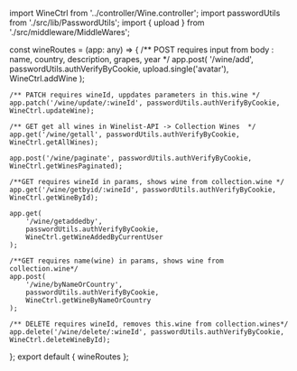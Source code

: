 import WineCtrl from '../controller/Wine.controller';
import passwordUtils from './src/lib/PasswordUtils';
import { upload } from './src/middleware/MiddleWares';

const wineRoutes = (app: any) => {
	/** POST requires input from body : name, country, description, grapes, year */
	app.post(
		'/wine/add',
		passwordUtils.authVerifyByCookie,
		upload.single('avatar'),
		WineCtrl.addWine
	);

	/** PATCH requires wineId, uppdates parameters in this.wine */
	app.patch('/wine/update/:wineId', passwordUtils.authVerifyByCookie, WineCtrl.updateWine);

	/** GET get all wines in Winelist-API -> Collection Wines  */
	app.get('/wine/getall', passwordUtils.authVerifyByCookie, WineCtrl.getAllWines);

	app.post('/wine/paginate', passwordUtils.authVerifyByCookie, WineCtrl.getWinesPaginated);

	/**GET requires wineId in params, shows wine from collection.wine */
	app.get('/wine/getbyid/:wineId', passwordUtils.authVerifyByCookie, WineCtrl.getWineById);

	app.get(
		'/wine/getaddedby',
		passwordUtils.authVerifyByCookie,
		WineCtrl.getWineAddedByCurrentUser
	);

	/**GET requires name(wine) in params, shows wine from collection.wine*/
	app.post(
		'/wine/byNameOrCountry',
		passwordUtils.authVerifyByCookie,
		WineCtrl.getWineByNameOrCountry
	);

	/** DELETE requires wineId, removes this.wine from collection.wines*/
	app.delete('/wine/delete/:wineId', passwordUtils.authVerifyByCookie, WineCtrl.deleteWineById);
};
export default { wineRoutes };
